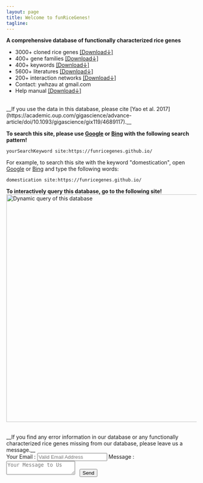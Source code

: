 ```yaml
---
layout: page
title: Welcome to funRiceGenes!
tagline: 
---
```


<head>
<meta name="referrer" content="origin">
</head>

__A comprehensive database of functionally characterized rice genes__


* 3000+ cloned rice genes [[Download↓]](https://funricegenes.github.io/geneInfo.table.txt)  
* 400+ gene families [[Download↓]](https://funricegenes.github.io/famInfo.table.txt)  
* 400+ keywords [[Download↓]](https://funricegenes.github.io/geneKeyword.table.txt)  
* 5600+ literatures [[Download↓]](https://funricegenes.github.io/reference.table.txt)  
* 200+ interaction networks [[Download↓]](https://funricegenes.github.io/net.pdf)  
* Contact: ywhzau at gmail.com   
* Help manual [[Download↓]](https://funricegenes.github.io/help.pdf)  

<br>
__If you use the data in this database, please cite [Yao et al. 2017](https://academic.oup.com/gigascience/advance-article/doi/10.1093/gigascience/gix119/4689117).__

__To search this site, please use [Google](http://www.google.com/) or [Bing](https://cn.bing.com) with the following search pattern!__
```
yourSearchKeyword site:https://funricegenes.github.io/
```
For example, to search this site with the keyword "domestication", open [Google](http://www.google.com/) or [Bing](https://cn.bing.com) and type the following words:
```
domestication site:https://funricegenes.github.io/
```
  
__To interactively query this database, go to the following site!__  
[<img src="https://funricegenes.github.io/images/shiny.png" alt="Dynamic query of this database"  style="width: 600px;"/>](http://funricegenes.ncpgr.cn)   

<br>
__If you find any error information in our database or any functionally characterized rice genes missing from our database, please leave us a message.__
<form action="http://formspree.io/venyao@qq.com" method="POST" class="dark-matter">
<label>
<span>Your Email :</span>
<input id="email" type="email" name="email" placeholder="Valid Email Address" />
</label>
<label>
<span>Message :</span>
<textarea id="message" name="message" placeholder="Your Message to Us"></textarea>
</label>
<label>
<span>&nbsp;</span>
<button type="submit" class="button">Send</button>
</label>
</form>
